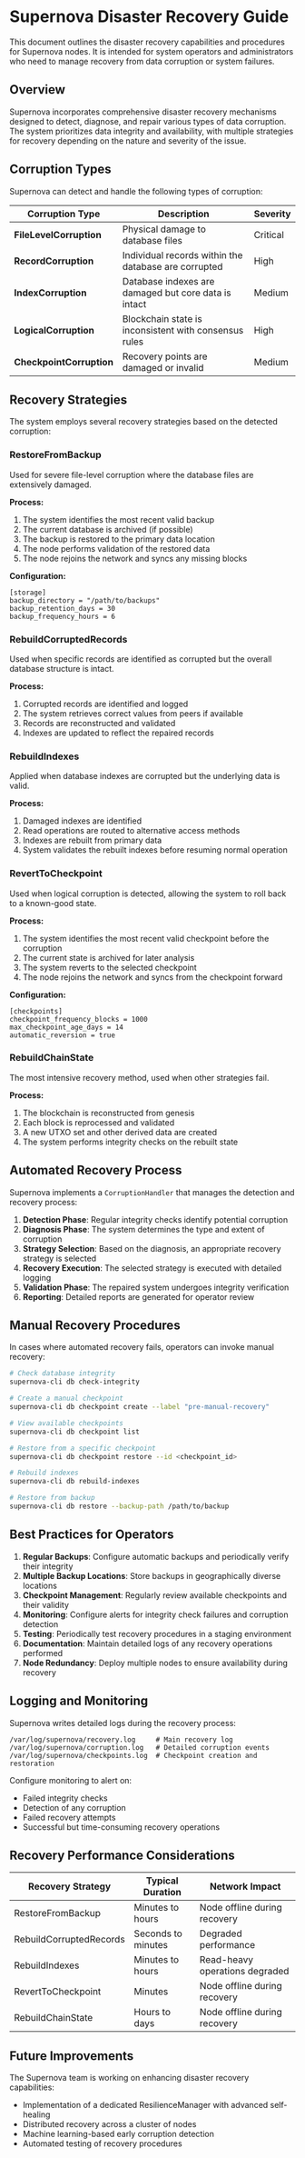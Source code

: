 # Supernova Disaster Recovery Guide

This document outlines the disaster recovery capabilities and procedures for Supernova nodes. It is intended for system operators and administrators who need to manage recovery from data corruption or system failures.

## Overview

Supernova incorporates comprehensive disaster recovery mechanisms designed to detect, diagnose, and repair various types of data corruption. The system prioritizes data integrity and availability, with multiple strategies for recovery depending on the nature and severity of the issue.

## Corruption Types

Supernova can detect and handle the following types of corruption:

| Corruption Type | Description | Severity | 
|----------------|-------------|----------|
| **FileLevelCorruption** | Physical damage to database files | Critical |
| **RecordCorruption** | Individual records within the database are corrupted | High |
| **IndexCorruption** | Database indexes are damaged but core data is intact | Medium |
| **LogicalCorruption** | Blockchain state is inconsistent with consensus rules | High |
| **CheckpointCorruption** | Recovery points are damaged or invalid | Medium |

## Recovery Strategies

The system employs several recovery strategies based on the detected corruption:

### RestoreFromBackup

Used for severe file-level corruption where the database files are extensively damaged.

**Process:**
1. The system identifies the most recent valid backup
2. The current database is archived (if possible)
3. The backup is restored to the primary data location
4. The node performs validation of the restored data
5. The node rejoins the network and syncs any missing blocks

**Configuration:**
```
[storage]
backup_directory = "/path/to/backups"
backup_retention_days = 30
backup_frequency_hours = 6
```

### RebuildCorruptedRecords

Used when specific records are identified as corrupted but the overall database structure is intact.

**Process:**
1. Corrupted records are identified and logged
2. The system retrieves correct values from peers if available
3. Records are reconstructed and validated
4. Indexes are updated to reflect the repaired records

### RebuildIndexes

Applied when database indexes are corrupted but the underlying data is valid.

**Process:**
1. Damaged indexes are identified
2. Read operations are routed to alternative access methods
3. Indexes are rebuilt from primary data
4. System validates the rebuilt indexes before resuming normal operation

### RevertToCheckpoint

Used when logical corruption is detected, allowing the system to roll back to a known-good state.

**Process:**
1. The system identifies the most recent valid checkpoint before the corruption
2. The current state is archived for later analysis
3. The system reverts to the selected checkpoint
4. The node rejoins the network and syncs from the checkpoint forward

**Configuration:**
```
[checkpoints]
checkpoint_frequency_blocks = 1000
max_checkpoint_age_days = 14
automatic_reversion = true
```

### RebuildChainState

The most intensive recovery method, used when other strategies fail.

**Process:**
1. The blockchain is reconstructed from genesis
2. Each block is reprocessed and validated
3. A new UTXO set and other derived data are created
4. The system performs integrity checks on the rebuilt state

## Automated Recovery Process

Supernova implements a `CorruptionHandler` that manages the detection and recovery process:

1. **Detection Phase**: Regular integrity checks identify potential corruption
2. **Diagnosis Phase**: The system determines the type and extent of corruption
3. **Strategy Selection**: Based on the diagnosis, an appropriate recovery strategy is selected
4. **Recovery Execution**: The selected strategy is executed with detailed logging
5. **Validation Phase**: The repaired system undergoes integrity verification
6. **Reporting**: Detailed reports are generated for operator review

## Manual Recovery Procedures

In cases where automated recovery fails, operators can invoke manual recovery:

```bash
# Check database integrity
supernova-cli db check-integrity

# Create a manual checkpoint
supernova-cli db checkpoint create --label "pre-manual-recovery"

# View available checkpoints
supernova-cli db checkpoint list

# Restore from a specific checkpoint
supernova-cli db checkpoint restore --id <checkpoint_id>

# Rebuild indexes
supernova-cli db rebuild-indexes

# Restore from backup
supernova-cli db restore --backup-path /path/to/backup
```

## Best Practices for Operators

1. **Regular Backups**: Configure automatic backups and periodically verify their integrity
2. **Multiple Backup Locations**: Store backups in geographically diverse locations
3. **Checkpoint Management**: Regularly review available checkpoints and their validity
4. **Monitoring**: Configure alerts for integrity check failures and corruption detection
5. **Testing**: Periodically test recovery procedures in a staging environment
6. **Documentation**: Maintain detailed logs of any recovery operations performed
7. **Node Redundancy**: Deploy multiple nodes to ensure availability during recovery

## Logging and Monitoring

Supernova writes detailed logs during the recovery process:

```
/var/log/supernova/recovery.log     # Main recovery log
/var/log/supernova/corruption.log   # Detailed corruption events
/var/log/supernova/checkpoints.log  # Checkpoint creation and restoration
```

Configure monitoring to alert on:
- Failed integrity checks
- Detection of any corruption
- Failed recovery attempts
- Successful but time-consuming recovery operations

## Recovery Performance Considerations

| Recovery Strategy | Typical Duration | Network Impact | 
|-------------------|------------------|----------------|
| RestoreFromBackup | Minutes to hours | Node offline during recovery |
| RebuildCorruptedRecords | Seconds to minutes | Degraded performance |
| RebuildIndexes | Minutes to hours | Read-heavy operations degraded |
| RevertToCheckpoint | Minutes | Node offline during recovery |
| RebuildChainState | Hours to days | Node offline during recovery |

## Future Improvements

The Supernova team is working on enhancing disaster recovery capabilities:
- Implementation of a dedicated ResilienceManager with advanced self-healing
- Distributed recovery across a cluster of nodes
- Machine learning-based early corruption detection
- Automated testing of recovery procedures 